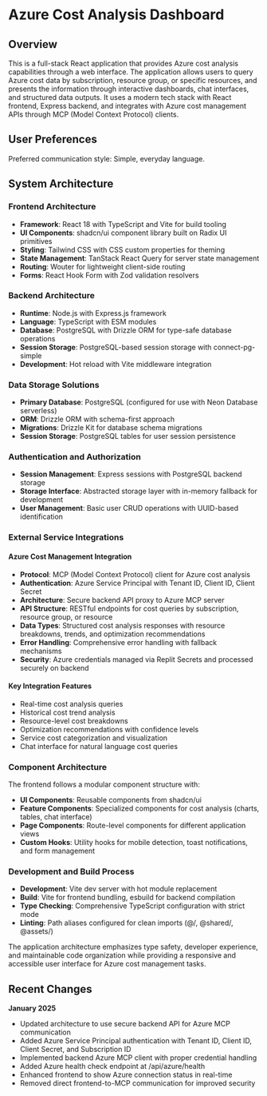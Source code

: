 # Azure Cost Analysis Dashboard

## Overview

This is a full-stack React application that provides Azure cost analysis capabilities through a web interface. The application allows users to query Azure cost data by subscription, resource group, or specific resources, and presents the information through interactive dashboards, chat interfaces, and structured data outputs. It uses a modern tech stack with React frontend, Express backend, and integrates with Azure cost management APIs through MCP (Model Context Protocol) clients.

## User Preferences

Preferred communication style: Simple, everyday language.

## System Architecture

### Frontend Architecture
- **Framework**: React 18 with TypeScript and Vite for build tooling
- **UI Components**: shadcn/ui component library built on Radix UI primitives
- **Styling**: Tailwind CSS with CSS custom properties for theming
- **State Management**: TanStack React Query for server state management
- **Routing**: Wouter for lightweight client-side routing
- **Forms**: React Hook Form with Zod validation resolvers

### Backend Architecture
- **Runtime**: Node.js with Express.js framework
- **Language**: TypeScript with ESM modules
- **Database**: PostgreSQL with Drizzle ORM for type-safe database operations
- **Session Storage**: PostgreSQL-based session storage with connect-pg-simple
- **Development**: Hot reload with Vite middleware integration

### Data Storage Solutions
- **Primary Database**: PostgreSQL (configured for use with Neon Database serverless)
- **ORM**: Drizzle ORM with schema-first approach
- **Migrations**: Drizzle Kit for database schema migrations
- **Session Storage**: PostgreSQL tables for user session persistence

### Authentication and Authorization
- **Session Management**: Express sessions with PostgreSQL backend storage
- **Storage Interface**: Abstracted storage layer with in-memory fallback for development
- **User Management**: Basic user CRUD operations with UUID-based identification

### External Service Integrations

#### Azure Cost Management Integration
- **Protocol**: MCP (Model Context Protocol) client for Azure cost analysis
- **Authentication**: Azure Service Principal with Tenant ID, Client ID, Client Secret
- **Architecture**: Secure backend API proxy to Azure MCP server
- **API Structure**: RESTful endpoints for cost queries by subscription, resource group, or resource
- **Data Types**: Structured cost analysis responses with resource breakdowns, trends, and optimization recommendations
- **Error Handling**: Comprehensive error handling with fallback mechanisms
- **Security**: Azure credentials managed via Replit Secrets and processed securely on backend

#### Key Integration Features
- Real-time cost analysis queries
- Historical cost trend analysis
- Resource-level cost breakdowns
- Optimization recommendations with confidence levels
- Service cost categorization and visualization
- Chat interface for natural language cost queries

### Component Architecture
The frontend follows a modular component structure with:
- **UI Components**: Reusable components from shadcn/ui
- **Feature Components**: Specialized components for cost analysis (charts, tables, chat interface)
- **Page Components**: Route-level components for different application views
- **Custom Hooks**: Utility hooks for mobile detection, toast notifications, and form management

### Development and Build Process
- **Development**: Vite dev server with hot module replacement
- **Build**: Vite for frontend bundling, esbuild for backend compilation
- **Type Checking**: Comprehensive TypeScript configuration with strict mode
- **Linting**: Path aliases configured for clean imports (@/, @shared/, @assets/)

The application architecture emphasizes type safety, developer experience, and maintainable code organization while providing a responsive and accessible user interface for Azure cost management tasks.

## Recent Changes

**January 2025**
- Updated architecture to use secure backend API for Azure MCP communication
- Added Azure Service Principal authentication with Tenant ID, Client ID, Client Secret, and Subscription ID
- Implemented backend Azure MCP client with proper credential handling
- Added Azure health check endpoint at /api/azure/health
- Enhanced frontend to show Azure connection status in real-time
- Removed direct frontend-to-MCP communication for improved security